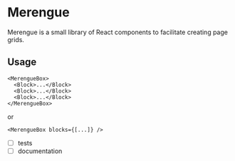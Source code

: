 # Merengue

Merengue is a small library of React components to facilitate creating page grids.

## Usage

```
<MerengueBox>
  <Block>...</Block>
  <Block>...</Block>
  <Block>...</Block>
</MerengueBox>
```

or

```
<MerengueBox blocks={[...]} />
```

- [ ] tests
- [ ] documentation
